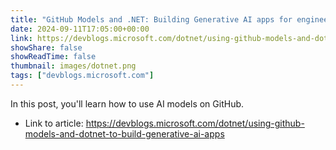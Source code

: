 ```yaml
---
title: "GitHub Models and .NET: Building Generative AI apps for engineers"
date: 2024-09-11T17:05:00+00:00
link: https://devblogs.microsoft.com/dotnet/using-github-models-and-dotnet-to-build-generative-ai-apps
showShare: false
showReadTime: false
thumbnail: images/dotnet.png
tags: ["devblogs.microsoft.com"]
---
```

In this post, you'll learn how to use AI models on GitHub.

- Link to article: https://devblogs.microsoft.com/dotnet/using-github-models-and-dotnet-to-build-generative-ai-apps